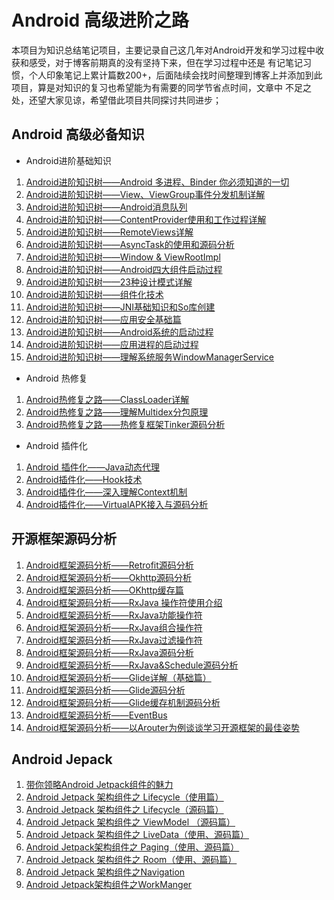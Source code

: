 # Android 高级进阶之路

本项目为知识总结笔记项目，主要记录自己这几年对Android开发和学习过程中收获和感受，对于博客前期真的没有坚持下来，但在学习过程中还是
有记笔记习惯，个人印象笔记上累计篇数200+，后面陆续会找时间整理到博客上并添加到此项目，算是对知识的复习也希望能为有需要的同学节省点时间，文章中
不足之处，还望大家见谅，希望借此项目共同探讨共同进步；

## Android 高级必备知识

 - Android进阶基础知识
1. [Android进阶知识树——Android 多进程、Binder 你必须知道的一切](https://blog.csdn.net/Alexwll/article/details/84894114)
2. [Android进阶知识树——View、ViewGroup事件分发机制详解](https://blog.csdn.net/Alexwll/article/details/85057663)
3. [Android进阶知识树——Android消息队列](https://blog.csdn.net/Alexwll/article/details/81805676)
4. [Android进阶知识树——ContentProvider使用和工作过程详解](https://blog.csdn.net/Alexwll/article/details/86485487)
5. [Android进阶知识树——RemoteViews详解](https://blog.csdn.net/Alexwll/article/details/86485157)
6. [Android进阶知识树——AsyncTask的使用和源码分析](https://blog.csdn.net/Alexwll/article/details/82049567)
7. [Android进阶知识树——Window & ViewRootImpl](https://blog.csdn.net/Alexwll/article/details/86615539)
8. [Android进阶知识树——Android四大组件启动过程](https://blog.csdn.net/Alexwll/article/details/99321808)
9.  [Android进阶知识树——23种设计模式详解](https://blog.csdn.net/Alexwll/article/details/100538754)
10. [Android进阶知识树——组件化技术](https://blog.csdn.net/Alexwll/article/details/100097118)
11. [Android进阶知识树——JNI基础知识和So库创建](https://blog.csdn.net/Alexwll/article/details/99703403)
12. [Android进阶知识树——应用安全基础篇](https://blog.csdn.net/Alexwll/article/details/99704572)
13. [Android进阶知识树——Android系统的启动过程](https://blog.csdn.net/Alexwll/article/details/100133524)
14. [Android进阶知识树——应用进程的启动过程](https://blog.csdn.net/Alexwll/article/details/100133553)
15. [Android进阶知识树——理解系统服务WindowManagerService](https://blog.csdn.net/Alexwll/article/details/100161194)


 - Android 热修复

 1. [Android热修复之路——ClassLoader详解](https://blog.csdn.net/Alexwll/article/details/90246970)
 2. [Android热修复之路——理解Multidex分包原理](https://blog.csdn.net/Alexwll/article/details/90756449)
 3. [Android热修复之路——热修复框架Tinker源码分析](https://blog.csdn.net/Alexwll/article/details/99198697)
 
 -  Android 插件化
 1. [Android 插件化——Java动态代理](https://blog.csdn.net/Alexwll/article/details/82898320)
 2. [Android插件化——Hook技术](https://blog.csdn.net/Alexwll/article/details/99204450)
 3. [Android插件化——深入理解Context机制](https://blog.csdn.net/Alexwll/article/details/99209684)
 4. [Android插件化——VirtualAPK接入与源码分析](https://blog.csdn.net/Alexwll/article/details/99301652)
 
## 开源框架源码分析

 1. [Android框架源码分析——Retrofit源码分析](https://blog.csdn.net/Alexwll/article/details/94220201)
 2. [Android框架源码分析——Okhttp源码分析](https://blog.csdn.net/Alexwll/article/details/94220934)
 3. [Android框架源码分析——OKhttp缓存篇](https://blog.csdn.net/Alexwll/article/details/92835811)
 4. [Android框架源码分析——RxJava 操作符使用介绍](https://blog.csdn.net/Alexwll/article/details/79235323)
 5. [Android框架源码分析——RxJava功能操作符](https://blog.csdn.net/Alexwll/article/details/80210842)
 6. [Android框架源码分析——RxJava组合操作符](https://blog.csdn.net/Alexwll/article/details/80185399)
 7. [Android框架源码分析——RxJava过滤操作符](https://blog.csdn.net/Alexwll/article/details/80217096)
 8. [Android框架源码分析——RxJava源码分析](https://blog.csdn.net/Alexwll/article/details/94206902)
 9. [Android框架源码分析——RxJava&Schedule源码分析](https://blog.csdn.net/Alexwll/article/details/94219391)
 10. [Android框架源码分析——Glide详解（基础篇）](https://blog.csdn.net/Alexwll/article/details/70227041)
 11. [Android框架源码分析——Glide源码分析](https://blog.csdn.net/Alexwll/article/details/93916078)
 12. [Android框架源码分析——Glide缓存机制源码分析](https://blog.csdn.net/Alexwll/article/details/94056306)
 13. [Android框架源码分析——EventBus](https://blog.csdn.net/Alexwll/article/details/89521502)
 14. [Android框架源码分析——以Arouter为例谈谈学习开源框架的最佳姿势](https://blog.csdn.net/Alexwll/article/details/85466069)

##  Android Jepack

1. [带你领略Android Jetpack组件的魅力](https://blog.csdn.net/Alexwll/article/details/83302173)
2. [Android Jetpack 架构组件之 Lifecycle（使用篇）](https://blog.csdn.net/Alexwll/article/details/80638905)
3. [Android Jetpack 架构组件之 Lifecycle（源码篇）](https://blog.csdn.net/Alexwll/article/details/82491901)
4. [Android Jetpack 架构组件之 ViewModel （源码篇）](https://blog.csdn.net/Alexwll/article/details/82459614)
5. [Android Jetpack 架构组件之 LiveData（使用、源码篇）](https://blog.csdn.net/Alexwll/article/details/82996003)
6. [Android Jetpack架构组件之 Paging（使用、源码篇）](https://blog.csdn.net/Alexwll/article/details/83246201)
7. [Android Jetpack 架构组件之 Room（使用、源码篇）](https://blog.csdn.net/Alexwll/article/details/83033460)
8. [Android Jetpack 架构组件之Navigation](https://blog.csdn.net/Alexwll/article/details/83244004)
9. [Android Jetpack架构组件之WorkManger](https://blog.csdn.net/Alexwll/article/details/83244871)